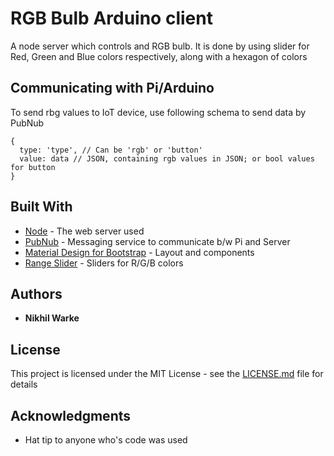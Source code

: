 
# RGB Bulb Arduino client

A node server which controls and RGB bulb. It is done by using slider for Red, Green and Blue colors respectively, along with a hexagon of colors

## Communicating with Pi/Arduino

To send rbg values to IoT device, use following schema to send data by PubNub
```
{
  type: 'type', // Can be 'rgb' or 'button'
  value: data // JSON, containing rgb values in JSON; or bool values for button
}
```

## Built With

* [Node](https://nodejs.org/en/) - The web server used
* [PubNub](https://www.pubnub.com/) - Messaging service to communicate b/w Pi and Server
* [Material Design for Bootstrap](https://mdbootstrap.com/) - Layout and components
* [Range Slider](http://propeller.in/components/range-slider.php) - Sliders for R/G/B colors

## Authors

* **Nikhil Warke**

## License

This project is licensed under the MIT License - see the [LICENSE.md](LICENSE.md) file for details

## Acknowledgments

* Hat tip to anyone who's code was used
